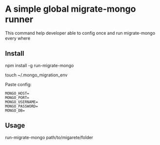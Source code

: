 # A simple global migrate-mongo runner
This command help developer able to config once and run migrate-mongo every where

## Install
npm install -g run-migrate-mongo

touch ~/.mongo_migration_env

Paste config:

```
MONGO_HOST=
MONGO_PORT=
MONGO_USERNAME=
MONGO_PASSWORD=
MONGO_DB=
```

## Usage
run-migrate-mongo path/to/migarete/folder